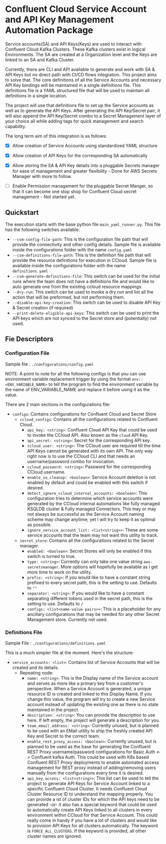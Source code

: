 # Confluent Cloud Service Account and API Key Management Automation Package

Service accounts(SA) and API Keys(Keys) are used to interact with Confluent Cloud Kafka Clusters. These Kafka clusters exist in logical Environments. The SA are created at a Organization level and the Keys are linked to an SA and Kafka Cluster. 

Currently, there are CLI and API available to generate and work with SA & API Keys but no direct path with CI/CD flows integration. This project aims to solve that. The core definitions of all the Service Accounts and necessary API Key bindings will be maintained in a single definitions file. This definitions file is a YAML structured file that will be used to maintain all definitions in a single location.

The project will use that definitions file to set up the Service accounts as well as to generate the API Keys. After generating the API Key/Secret pair; it will also append the API Key/Secret combo to a Secret Management layer of your choice all while adding tags for quick management and search capability. 

The long term aim of this integration is as follows:
- [X] Allow creation of Service Accounts using standardized YAML structure
- [X] Allow creation of API Keys for the corresponding SA automatically
- [X] Allow storing the SA & API Key details into a pluggable Secrets manager for ease of management and greater flexibility - Done for AWS Secrets Manager with more to follow.
- [ ] Enable Permission management for the pluggable Secret Manger, so that it can become one stop shop for Confluent Cloud secret management - Not started yet.


## Quickstart

The execution starts with the base python file `main_yaml_runner.py`. This file has the following switches available: 

* `--csm-config-file-path`: This is the configuration file path that will provide the connectivity and other config details. Sample file is available inside the configurations folder with the name `config.yaml`
* `--csm-definitions-file-path`: This is the definition file path that will provide the resource definitions for execution in CCloud. Sample file is available inside the configurations folder with the name `definitions.yaml`
* `--csm-generate-definitions-file`: This switch can be used for the initial runs where the team does not have a definitions file and would like to auto generate one from the existing ccloud resource mappings. 
* `--dry-run`: This switch can be used to invoke a dry run and list all the action that will be preformed, but not performing them.
* `--disable-api-key-creation`: This switch can be used to disable API Key & Secret creation (if required)
* `--print-delete-eligible-api-keys`: This switch can be used to print the API keys which are not synced to the Secret store and (potentially) not used.

## Fie Descriptors

### Configuration File

Sample file : `./configurations/config.yaml`

NOTE: A point to note for all the following configs is that you can use environment variable replacement trigger by using the format `env::<ENV_VARIABLE_NAME>` to tell the program to find the environment variable by the name of ENV_VARIABLE_NAME and replace it before using it as the value. 

There are 2 main sections in the configurations file:
* `configs`: Contains configurations for Confluent Cloud and Secret Store
  * `ccloud_configs`: Contains all the configurations related to Confluent Cloud.
    * `api_key: <string>`: Confluent Cloud API Key that could be used to invoke the CCloud API. Also known as the `cloud` API Key. 
    * `api_secret: <string>`: Secret for the corresponding API key.
    * `ccloud_user: <string>`: The CCloud user are required till the time API Keys cannot be generated with its own API. The only way right now is to use the CCloud CLI and that needs an username/password combo for invocation.
    * `ccloud_password: <string>`: Password for the corresponding CCloud username.
    * `enable_sa_cleanup: <boolean>`: Service Account deletion is not enabled by default and could be enabled with this switch if desired.
    * `detect_ignore_ccloud_internal_accounts: <boolean>`: This configuration tries to determine which service accounts were generated by the CCloud internal automations like fully managed KSQLDB cluster & Fully managed Connectors. This may or may not always be successful as the Service Account naming scheme may change anytime; yet I will try to keep it as optimal as possible.
    * `ignore_service_account_list: <list<string>>`: These are some service accounts that the team may not want this utility to track.
  * `secret_store`: Contains all the configurations related to the Secret manager.
    * `enabled: <boolean>`: Secret Stores will only be enabled if this switch is turned to true. 
    * `type: <string>`: Currently can only take one value string `aws-secretsmanager`. More options will hopefully be available as I get more time to work on the utility.
    * `prefix: <string>`: If you would like to have a constant string prefixed to every secret path, this is the setting to use. Defaults to `""`
    * `separator: <string>`: If you would like to have a constant separating different tokens used in the secret path, this is the setting to use. Defaults to `/`
    * `configs: <list<name-value pairs>>`: This is a placeholder for any ancillary configurations that may be needed for any other Secret Management store. Currently not used. 

### Definitions File

Sample File : `./configurations/definitions.yaml`

This is a much simpler file at the moment. Here's the structure:
* `service_accounts: <list>`: Contains list of Service Accounts that will be created and its details. 
  * Repeating node:
    * `name: <string>`: This is the Display name of the Service account and serves as more like a primary key from a customer's perspective. When a Service Account is generated, a unique resource ID is created and linked to this Display Name. If you change this value, the program will try to create a new Service account instead of updating the existing one as there is no state maintained in the project.
    * `description: <string>`: You can provide the description to use here. If left empty, the project will generate a description for you.
    * `team_email_address: <string>`: Currently unused, but is planned to be used with an EMail utility to ship the freshly created API Key and Secret to the correct team.
    * `enable_rest_proxy_access: <boolean>`: Currently unused, but is planned to be used as the base for generating the Confluent REST Proxy username/password configurations for Basic Auth <-> Confluent kafka Auth. This could be used with K8s based Confluent REST Proxy deployments to enable automated access management for REST proxy instead of adding/removing users manually from the configurations every time it is desired. 
    * `api_key_access: <list<string>>`: This list can be used to tell the project to generate API Keys for Service Account linked to a specific Confluent Cloud Cluster. It needs Confluent Cloud Cluster Resource ID to understand the mapping properly. You can provide a ist of cluster IDs for which the API keys need to be generated -or- it also has a special keyword that could be used to automatically create API Keys linked to all clusters in every environment within CCloud for that Service Account. This could really come in handy if you have a lot of clusters and would like to provision API Keys for all clusters automatically. The keyword is `FORCE_ALL_CLUSTERS`. If the keyword is provided, all other cluster names are ignored. 